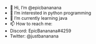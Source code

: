 - 👋 Hi, I’m @epicbananana
- 👀 I’m interested in python programming
- 🌱 I’m currently learning java
- 📫 How to reach me:
- Discord: EpicBananana#4259
- Twitter: @justbananana

<!--- - 💞️ I’m looking to collaborate on ... --->
<!---
epicbananana/epicbananana is a ✨ special ✨ repository because its `README.md` (this file) appears on your GitHub profile.
You can click the Preview link to take a look at your changes.
--->
